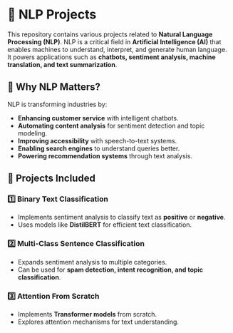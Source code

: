# 🧠 NLP Projects

This repository contains various projects related to **Natural Language Processing (NLP)**. NLP is a critical field in **Artificial Intelligence (AI)** that enables machines to understand, interpret, and generate human language. It powers applications such as **chatbots, sentiment analysis, machine translation, and text summarization**.

## 🚀 Why NLP Matters?

NLP is transforming industries by:
- **Enhancing customer service** with intelligent chatbots.
- **Automating content analysis** for sentiment detection and topic modeling.
- **Improving accessibility** with speech-to-text systems.
- **Enabling search engines** to understand queries better.
- **Powering recommendation systems** through text analysis.

## 📂 Projects Included

### 1️⃣ **Binary Text Classification**
- Implements sentiment analysis to classify text as **positive** or **negative**.
- Uses models like **DistilBERT** for efficient text classification.

### 2️⃣ **Multi-Class Sentence Classification**
- Expands sentiment analysis to multiple categories.
- Can be used for **spam detection, intent recognition, and topic classification**.

### 3️⃣ **Attention From Scratch**
- Implements **Transformer models** from scratch.
- Explores attention mechanisms for text understanding.